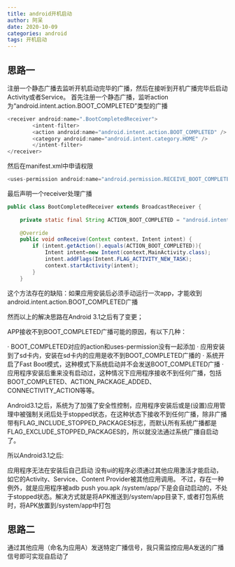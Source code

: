 ```yaml
---
title: android开机启动
author: 阿呆
date: 2020-10-09
categories: android
tags: 开机启动
---
```


## 思路一

注册一个静态广播去监听开机启动完毕的广播，然后在接听到开机广播完毕后启动Activity或者Service。
首先注册一个静态广播，监听action为“android.intent.action.BOOT_COMPLETED”类型的广播
```java
<receiver android:name=".BootCompletedReceiver">
        <intent-filter>
        <action android:name="android.intent.action.BOOT_COMPLETED" />
        <category android:name="android.intent.category.HOME" />
        </intent-filter>
</receiver>
```
然后在manifest.xml中申请权限
```java
<uses-permission android:name="android.permission.RECEIVE_BOOT_COMPLETED"/>
```
最后声明一个receiver处理广播
```java
public class BootCompletedReceiver extends BroadcastReceiver {
 
    private static final String ACTION_BOOT_COMPLETED = "android.intent.action.BOOT_COMPLETED";
 
    @Override
    public void onReceive(Context context, Intent intent) {
        if (intent.getAction().equals(ACTION_BOOT_COMPLETED)){
            Intent intent=new Intent(context,MainActivity.class);
            intent.addFlags(Intent.FLAG_ACTIVITY_NEW_TASK);
            context.startActivity(intent);
        }
    }
```
这个方法存在的缺陷：如果应用安装后必须手动运行一次app，才能收到android.intent.action.BOOT_COMPLETED广播

然而以上的解决思路在Android 3.1之后有了变更；

APP接收不到BOOT_COMPLETED广播可能的原因，有以下几种：

· BOOT_COMPLETED对应的action和uses-permission没有一起添加
· 应用安装到了sd卡内，安装在sd卡内的应用是收不到BOOT_COMPLETED广播的
· 系统开启了Fast Boot模式，这种模式下系统启动并不会发送BOOT_COMPLETED广播
· 应用程序安装后重来没有启动过，这种情况下应用程序接收不到任何广播，包括BOOT_COMPLETED、ACTION_PACKAGE_ADDED、CONNECTIVITY_ACTION等等。

Android3.1之后，系统为了加强了安全性控制，应用程序安装后或是(设置)应用管理中被强制关闭后处于stopped状态，在这种状态下接收不到任何广播，除非广播带有FLAG_INCLUDE_STOPPED_PACKAGES标志，而默认所有系统广播都是FLAG_EXCLUDE_STOPPED_PACKAGES的，所以就没法通过系统广播自启动了。

所以Android3.1之后:

应用程序无法在安装后自己启动
没有ui的程序必须通过其他应用激活才能启动，如它的Activity、Service、Content Provider被其他应用调用。
不过，存在一种例外，就是应用程序被adb push you.apk /system/app/下是会自动启动的，不处于stopped状态。解决方式就是将APK推送到/system/app目录下, 或者打包系统时，将APK放置到/system/app中打包

## 思路二

通过其他应用（命名为应用A）发送特定广播信号，我只需监控应用A发送的广播信号即可实现自启动了